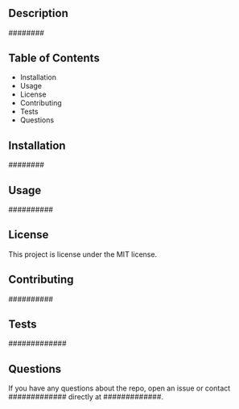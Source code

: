 # ######

## Description

########

## Table of Contents 

* Installation
* Usage
* License
* Contributing
* Tests
* Questions

## Installation

########

## Usage 

##########

## License

This project is license under the MIT license.

## Contributing

##########

## Tests

#############

## Questions

If you have any questions about the repo, open an issue or contact ############# directly at #############.
